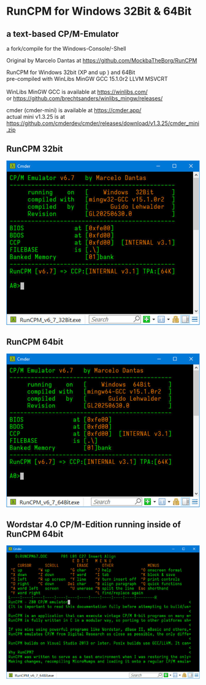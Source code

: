 # RunCPM for Windows 32Bit & 64Bit
## a text-based CP/M-Emulator
a fork/compile for the Windows-Console/-Shell

Original by Marcelo Dantas at https://github.com/MockbaTheBorg/RunCPM

RunCPM for Windows 32bit (XP and up ) and 64Bit 
<br/>pre-compiled with WinLibs MinGW GCC 15.1.0r2 LLVM MSVCRT
<br/><br/>WinLibs MinGW GCC is available at https://winlibs.com/
<br>
or https://github.com/brechtsanders/winlibs_mingw/releases/

cmder (cmder-mini) is available at https://cmder.app/
<br/>actual mini v1.3.25 is at
<br/>https://github.com/cmderdev/cmder/releases/download/v1.3.25/cmder_mini.zip

## RunCPM 32bit<br/>
![RunCPM_Win_BootScreen](https://github.com/guidol70/RunCPM_Windows/raw/main/pictures/RunCPM_v6_7_Win32bit.jpg?raw=true)

## RunCPM 64bit<br/>
![RunCPM_Win64_BootScreen](https://github.com/guidol70/RunCPM_Windows/raw/main/pictures/RunCPM_v6_7_Win64bit.jpg?raw=true)

## Wordstar 4.0 CP/M-Edition running inside of RunCPM 64bit
![RunCPM_Worstar_Screen](https://github.com/guidol70/RunCPM_Windows/raw/main/pictures/RunCPM_Win_WS_GL20250630.jpg?raw=true)
